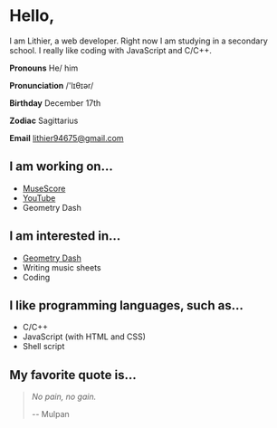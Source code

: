 # Hello,

I am Lithier, a web developer. Right now I am studying in a secondary school. I really like coding with JavaScript and C/C++.

<!-- Hope Geometry Dash 2.2 will be out soon. -->

__Pronouns__ He/ him

__Pronunciation__ /'lɪθɪər/

__Birthday__ December 17th

__Zodiac__ Sagittarius

__Email__ <lithier94675@gmail.com>

## I am working on...

- [MuseScore](https://musescore.com/user/40423489)
- [YouTube](https://youtube.com/@lithier94675)
- Geometry Dash

## I am interested in...

- [Geometry Dash](https://robtopgames.com)
- Writing music sheets
- Coding

## I like programming languages, such as...

- C/C++
- JavaScript (with HTML and CSS)
- Shell script

## My favorite quote is...

> _No pain, no gain._
>
> -- Mulpan
